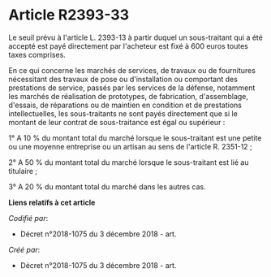 # Article R2393-33

Le seuil prévu à l'article L. 2393-13 à partir duquel un sous-traitant qui a été accepté est payé directement par l'acheteur
est fixé à 600 euros toutes taxes comprises.

En ce qui concerne les marchés de services, de travaux ou de fournitures nécessitant des travaux de pose ou d'installation ou
comportant des prestations de service, passés par les services de la défense, notamment les marchés de réalisation de
prototypes, de fabrication, d'assemblage, d'essais, de réparations ou de maintien en condition et de prestations
intellectuelles, les sous-traitants ne sont payés directement que si le montant de leur contrat de sous-traitance est égal ou
supérieur :

1° A 10 % du montant total du marché lorsque le sous-traitant est une petite ou une moyenne entreprise ou un artisan au sens
de l'article R. 2351-12 ;

2° A 50 % du montant total du marché lorsque le sous-traitant est lié au titulaire ;

3° A 20 % du montant total du marché dans les autres cas.

**Liens relatifs à cet article**

_Codifié par_:

  - Décret n°2018-1075 du 3 décembre 2018 - art.

_Créé par_:

  - Décret n°2018-1075 du 3 décembre 2018 - art.
